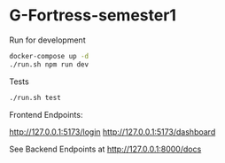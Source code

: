 # G-Fortress-semester1

Run for development

```bash
docker-compose up -d
./run.sh npm run dev
```

Tests

```bash
./run.sh test
```

Frontend Endpoints:

http://127.0.0.1:5173/login
http://127.0.0.1:5173/dashboard

See Backend Endpoints at http://127.0.0.1:8000/docs
